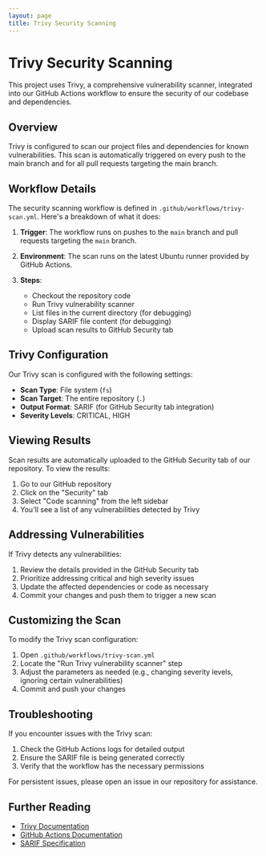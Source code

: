 ```yaml
---
layout: page
title: Trivy Security Scanning
---
```


# Trivy Security Scanning

This project uses Trivy, a comprehensive vulnerability scanner, integrated into our GitHub Actions workflow to ensure the security of our codebase and dependencies.

## Overview

Trivy is configured to scan our project files and dependencies for known vulnerabilities. This scan is automatically triggered on every push to the main branch and for all pull requests targeting the main branch.

## Workflow Details

The security scanning workflow is defined in `.github/workflows/trivy-scan.yml`. Here's a breakdown of what it does:

1. **Trigger**: The workflow runs on pushes to the `main` branch and pull requests targeting the `main` branch.

2. **Environment**: The scan runs on the latest Ubuntu runner provided by GitHub Actions.

3. **Steps**:
   - Checkout the repository code
   - Run Trivy vulnerability scanner
   - List files in the current directory (for debugging)
   - Display SARIF file content (for debugging)
   - Upload scan results to GitHub Security tab

## Trivy Configuration

Our Trivy scan is configured with the following settings:

- **Scan Type**: File system (`fs`)
- **Scan Target**: The entire repository (`.`)
- **Output Format**: SARIF (for GitHub Security tab integration)
- **Severity Levels**: CRITICAL, HIGH

## Viewing Results

Scan results are automatically uploaded to the GitHub Security tab of our repository. To view the results:

1. Go to our GitHub repository
2. Click on the "Security" tab
3. Select "Code scanning" from the left sidebar
4. You'll see a list of any vulnerabilities detected by Trivy

## Addressing Vulnerabilities

If Trivy detects any vulnerabilities:

1. Review the details provided in the GitHub Security tab
2. Prioritize addressing critical and high severity issues
3. Update the affected dependencies or code as necessary
4. Commit your changes and push them to trigger a new scan

## Customizing the Scan

To modify the Trivy scan configuration:

1. Open `.github/workflows/trivy-scan.yml`
2. Locate the "Run Trivy vulnerability scanner" step
3. Adjust the parameters as needed (e.g., changing severity levels, ignoring certain vulnerabilities)
4. Commit and push your changes

## Troubleshooting

If you encounter issues with the Trivy scan:

1. Check the GitHub Actions logs for detailed output
2. Ensure the SARIF file is being generated correctly
3. Verify that the workflow has the necessary permissions

For persistent issues, please open an issue in our repository for assistance.

## Further Reading

- [Trivy Documentation](https://aquasecurity.github.io/trivy/)
- [GitHub Actions Documentation](https://docs.github.com/en/actions)
- [SARIF Specification](https://sarifweb.azurewebsites.net/)
